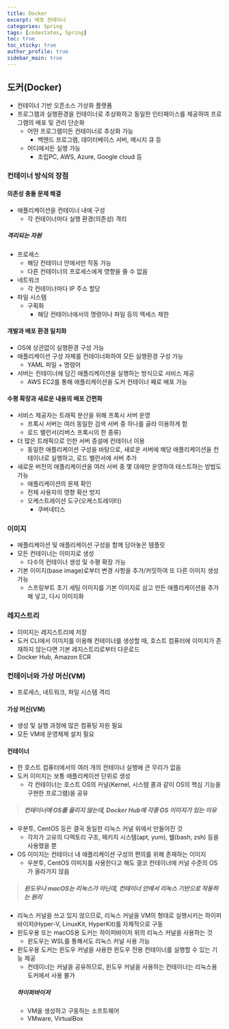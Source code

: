 ```yaml
---
title: Docker
excerpt: 배포 컨테이너
categories: Spring
tags: [codestates, Spring]
toc: true
toc_sticky: true
author_profile: true
sidebar_main: true
---
```

## 도커(Docker)
- 컨테이너 기반 오픈소스 가상화 플랫폼
- 프로그램과 실행환경을 컨테이너로 추상화하고 동일한 인터페이스를 제공하여 프로그램의 배포 및 관리 단순화
  - 어떤 프로그램이든 컨테이너로 추상화 가능
    - 백엔드 프로그램, 데이터베이스 서버, 메시지 큐 등
  - 어디에서든 실행 가능
    - 조립PC, AWS, Azure, Google cloud 등

### 컨테이너 방식의 장점

#### 의존성 충돌 문제 해결
- 애플리케이션을 컨테이너 내에 구성
  - 각 컨테이너마다 실행 환경(의존성) 격리

##### 격리되는 자원
- 프로세스
  - 해당 컨테이너 안에서만 작동 가능
  - 다른 컨테이너의 프로세스에게 영향을 줄 수 없음
- 네트워크
  - 각 컨테이너마다 IP 주소 할당
- 파일 시스템
  - 구획화
    - 해당 컨테이너에서의 명령이나 파일 등의 액세스 제한

#### 개발과 배포 환경 일치화
- OS에 상관없이 실행환경 구성 가능
- 애플리케이션 구성 자체를 컨테이너화하여 모든 실행환경 구성 가능
  - YAML 파일 + 명령어 
- 서버는 컨테이너에 담긴 애플리케이션을 실행하는 방식으로 서비스 제공
  - AWS EC2를 통해 애플리케이션을 도커 컨테이너 째로 배포 가능

#### 수평 확장과 새로운 내용의 배포 간편화
- 서비스 제공자는 트래픽 분산을 위해 프록시 서버 운영
  - 프록시 서버는 여러 동일한 검색 서버 중 하나를 골라 이용하게 함
  - 로드 밸런서(리버스 프록시의 한 종류)
- 더 많은 트래픽으로 인한 서버 증설에 컨테이너 이용
  - 동일한 애플리케이션 구성을 바탕으로, 새로운 서버에 해당 애플리케이션을 컨테이너로 실행하고, 로드 밸런서에 서버 추가
- 새로운 버전의 애플리케이션을 여러 서버 중 몇 대에만 운영하여 테스트하는 방법도 가능
  - 애플리케이션의 문제 확인
  - 전체 사용자의 영향 확산 방지
  - 오케스트레이션 도구(오케스트레이터)
    - 쿠버네티스

### 이미지 
- 애플리케이션 및 애플리케이션 구성을 함께 담아놓은 템플릿
- 모든 컨테이너는 이미지로 생성
  - 다수의 컨테이너 생성 및 수평 확장 가능
- 기본 이미지(base image)로부터 변경 사항을 추가/커밋하여 또 다른 이미지 생성 가능
  - 스프링부트 초기 세팅 이미지를 기본 이미지로 삼고 만든 애플리케이션을 추가해 넣고, 다시 이미지화

### 레지스트리
- 이미지는 레지스트리에 저장
- 도커 CLI에서 이미지를 이용해 컨테이너를 생성할 때, 호스트 컴퓨터에 이미지가 존재하지 않는다면 기본 레지스트리로부터 다운로드 
- Docker Hub, Amazon ECR

### 컨테이너와 가상 머신(VM)
- 프로세스, 네트워크, 파일 시스템 격리
#### 가상 머신(VM)
- 생성 및 실행 과정에 많은 컴퓨팅 자원 필요
- 모든 VM에 운영체제 설치 필요
#### 컨테이너
- 한 호스트 컴퓨터에서의 여러 개의 컨테이너 실행에 큰 무리가 없음
- 도커 이미지는 보통 애플리케이션 단위로 생성
  - 각 컨테이너는 호스트 OS의 커널(Kernel, 시스템 콜과 같이 OS의 핵심 기능을 구현한 프로그램)을 공유

> ##### 컨테이너에 OS를 올리지 않는데, Docker Hub에 각종 OS 이미지가 있는 이유
- 우분투, CentOS 등은 결국 동일한 리눅스 커널 위에서 만들어진 것
  - 각자가 고유의 디렉토리 구조, 패키지 시스템(apt, yum), 쉘(bash, zsh) 등을 사용했을 뿐
- OS 이미지는 컨테이너 내 애플리케이션 구성의 편의를 위해 존재하는 이미지
  - 우분투, CentOS 이미지를 사용한다고 해도 결코 컨테이너에 커널 수준의 OS가 올라가지 않음

> ##### 윈도우나 macOS는 리눅스가 아닌데, 컨테이너 안에서 리눅스 기반으로 작동하는 원리
- 리눅스 커널을 쓰고 있지 않으므로, 리눅스 커널을 VM의 형태로 실행시키는 하이퍼바이저(Hyper-V, LinuxKit, HyperKit)를 자체적으로 구동
- 윈도우용 또는 macOS용 도커는 하이퍼바이저 위의 리눅스 커널을 사용하는 것
  - 윈도우는 WSL를 통해서도 리눅스 커널 사용 가능
- 윈도우용 도커는 윈도우 커널을 사용한 윈도우 전용 컨테이너를 실행할 수 있는 기능 제공
  - 컨테이너는 커널을 공유하므로, 윈도우 커널을 사용하는 컨테이너는 리눅스용 도커에서 사용 불가
  ##### 하이퍼바이저
  - VM을 생성하고 구동하는 소프트웨어
  - VMware, VirtualBox
